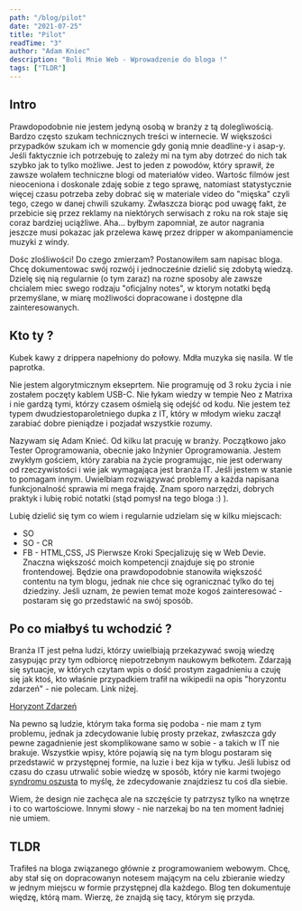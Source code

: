 ```yaml
---
path: "/blog/pilot"
date: "2021-07-25"
title: "Pilot"
readTime: "3"
author: "Adam Kniec"
description: "Boli Mnie Web - Wprowadzenie do bloga !"
tags: ["TLDR"]
---
```


## Intro

Prawdopodobnie nie jestem jedyną osobą w branży z tą dolegliwością. Bardzo często szukam technicznych treści w internecie. W większości przypadków szukam ich w momencie gdy gonią mnie deadline-y i asap-y. Jeśli faktycznie ich potrzebuję to zależy mi na tym aby dotrzeć do nich tak szybko jak to tylko możliwe. Jest to jeden z powodów, który sprawił, że zawsze wolałem techniczne blogi od materiałów video. Wartośc filmów jest nieoceniona i doskonale zdaję sobie z tego sprawę, natomiast statystycznie więcej czasu potrzeba zeby dobrać się w materiale video do "mięska" czyli tego, czego w danej chwili szukamy. Zwłaszcza biorąc pod uwagę fakt, że przebicie się przez reklamy na niektórych serwisach z roku na rok staje się coraz bardziej uciążliwe. Aha... byłbym zapomniał, ze autor nagrania jeszcze musi pokazac jak przelewa kawę przez dripper w akompaniamencie muzyki z windy.

Dośc zlośliwości! Do czego zmierzam? 
Postanowiłem sam napisac bloga. Chcę dokumentowac swój rozwój i jednocześnie dzielić się zdobytą wiedzą.
Dzielę się nią regularnie (o tym zaraz) na rozne sposoby ale zawsze chcialem miec swego rodzaju "oficjalny notes", w ktorym notatki będą przemyślane, w miarę możliwości dopracowane i dostępne dla zainteresowanych.

## Kto ty ?

Kubek kawy z drippera napełniony do połowy. Mdła muzyka się nasila. W tle paprotka.

Nie jestem algorytmicznym ekseprtem. Nie programuję od 3 roku życia i nie zostałem poczęty kablem USB-C. Nie łykam wiedzy w tempie Neo z Matrixa i nie gardzą tymi, którzy czasem ośmielą się odejść od kodu. Nie jestem też typem dwudziestoparoletniego dupka z IT, który w młodym wieku zaczął zarabiać dobre pieniądze i pozjadał wszystkie rozumy.

Nazywam się Adam Knieć. Od kilku lat pracuję w branży. Początkowo jako Tester Oprogramowania, obecnie jako Inżynier Oprogramowania. 
Jestem zwykłym gościem, który zarabia na życie programując, nie jest oderwany od rzeczywistości i wie jak wymagająca jest branża IT. Jeśli jestem w stanie to pomagam innym. Uwielbiam rozwiązywać problemy a każda napisana funkcjonalność sprawia mi mega frajdę. Znam sporo narzędzi, dobrych praktyk i lubię robić notatki (stąd pomysł na tego bloga :) ).

Lubię dzielić się tym co wiem i regularnie udzielam się w kilku miejscach:
- SO
- SO - CR
- FB - HTML,CSS, JS Pierwsze Kroki
Specjalizuję się w Web Devie. Znaczna większość moich kompetencji znajduje się po stronie frontendowej. Będzie ona prawdopodobnie stanowiła większość contentu na tym blogu, jednak nie chce się ogranicznać tylko do tej dziedziny. Jeśli uznam, że pewien temat może kogoś zainteresować - postaram się go przedstawić na swój sposób.



## Po co miałbyś tu wchodzić ?

Branża IT jest pełna ludzi, którzy uwielbiają przekazywać swoją wiedzę zasypując przy tym odbiorcę niepotrzebnym naukowym bełkotem. Zdarzają się sytuacje, w których czytam wpis o dość prostym zagadnieniu a czuję się jak ktoś, kto właśnie przypadkiem trafił na wikipedii na opis "horyzontu zdarzeń" - nie polecam. Link niżej.

<a href="https://pl.wikipedia.org/wiki/Horyzont_zdarze%C5%84" target="_blank">Horyzont Zdarzeń</a>

Na pewno są ludzie, którym taka forma się podoba - nie mam z tym problemu, jednak ja zdecydowanie lubię prosty przekaz, zwłaszcza gdy pewne zagadnienie jest skomplikowane samo w sobie - a takich w IT nie brakuje.
Wszystkie wpisy, które pojawią się na tym blogu postaram się przedstawić w przystępnej formie, na luzie i bez kija w tyłku.
Jeśli lubisz od czasu do czasu utrwalić sobie wiedzę w sposób, który nie karmi twojego <a href="https://pl.wikipedia.org/wiki/Syndrom_oszusta" target="_blank">syndromu oszusta</a> to myślę, że zdecydowanie znajdziesz tu coś dla siebie.

Wiem, że design nie zachęca ale na szczęście ty patrzysz tylko na wnętrze i to co wartościowe.
Innymi słowy - nie narzekaj bo na ten moment ładniej nie umiem.

## TLDR

Trafiłeś na bloga związanego głównie z programowaniem webowym. Chcę, aby stał się on dopracowanyn notesem mającym na celu zbieranie wiedzy w jednym miejscu w formie przystępnej dla każdego.
Blog ten dokumentuje więdzę, którą mam. Wierzę, że znajdą się tacy, którym się przyda.



